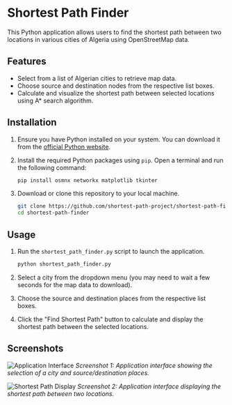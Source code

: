 # Shortest Path Finder

This Python application allows users to find the shortest path between two locations in various cities of Algeria using OpenStreetMap data.

## Features

- Select from a list of Algerian cities to retrieve map data.
- Choose source and destination nodes from the respective list boxes.
- Calculate and visualize the shortest path between selected locations using A\* search algorithm.

## Installation

1. Ensure you have Python installed on your system. You can download it from the [official Python website](https://www.python.org/downloads/).

2. Install the required Python packages using `pip`. Open a terminal and run the following command:

   ```bash
   pip install osmnx networkx matplotlib tkinter
   ```

3. Download or clone this repository to your local machine.

   ```bash
   git clone https://github.com/shortest-path-project/shortest-path-finder.git
   cd shortest-path-finder
   ```

## Usage

1. Run the `shortest_path_finder.py` script to launch the application.

   ```bash
   python shortest_path_finder.py
   ```

2. Select a city from the dropdown menu (you may need to wait a few seconds for the map data to download).

3. Choose the source and destination places from the respective list boxes.

4. Click the "Find Shortest Path" button to calculate and display the shortest path between the selected locations.


## Screenshots

![Application Interface](screenshots/app_interface.png)
_Screenshot 1: Application interface showing the selection of a city and source/destination places._

![Shortest Path Display](screenshots/map_with_shortest_path.png)
_Screenshot 2: Application interface displaying the shortest path between two locations._
